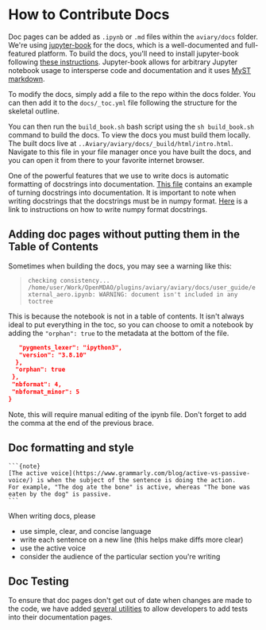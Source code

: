 # How to Contribute Docs

Doc pages can be added as `.ipynb` or `.md` files within the `aviary/docs` folder.
We're using [jupyter-book](https://jupyterbook.org/) for the docs, which is a well-documented and full-featured platform.
To build the docs, you'll need to install jupyter-book following [these instructions](https://jupyterbook.org/en/stable/start/overview.html).
Jupyter-book allows for arbitrary Jupyter notebook usage to intersperse code and documentation and it uses [MyST markdown](https://jupyterbook.org/en/stable/content/myst.html).

To modify the docs, simply add a file to the repo within the docs folder.
You can then add it to the `docs/_toc.yml` file following the structure for the skeletal outline.

You can then run the `build_book.sh` bash script using the `sh build_book.sh` command to build the docs.
To view the docs you must build them locally.
The built docs live at `..Aviary/aviary/docs/_build/html/intro.html`.
Navigate to this file in your file manager once you have built the docs, and you can open it from there to your favorite internet browser.

One of the powerful features that we use to write docs is automatic formatting of docstrings into documentation.
[This file](../theory_guide/merging_syntax) contains an example of turning docstrings into documentation.
It is important to note when writing docstrings that the docstrings must be in numpy format.
[Here](https://numpydoc.readthedocs.io/en/latest/format.html) is a link to instructions on how to write numpy format docstrings.

## Adding doc pages without putting them in the Table of Contents

Sometimes when building the docs, you may see a warning like this:

>```checking consistency... /home/user/Work/OpenMDAO/plugins/aviary/aviary/docs/user_guide/external_aero.ipynb: WARNING: document isn't included in any toctree```

This is because the notebook is not in a table of contents.
It isn't always ideal to put everything in the toc, so you can choose to omit a notebook by adding the `"orphan": true` to the metadata at the bottom of the file.

```json
   "pygments_lexer": "ipython3",
   "version": "3.8.10"
  },
  "orphan": true
 },
 "nbformat": 4,
 "nbformat_minor": 5
}
```

Note, this will require manual editing of the ipynb file.
Don't forget to add the comma at the end of the previous brace.

## Doc formatting and style

````{margin}
```{note}
[The active voice](https://www.grammarly.com/blog/active-vs-passive-voice/) is when the subject of the sentence is doing the action.
For example, "The dog ate the bone" is active, whereas "The bone was eaten by the dog" is passive.
```
````

When writing docs, please

- use simple, clear, and concise language
- write each sentence on a new line (this helps make diffs more clear)
- use the active voice
- consider the audience of the particular section you're writing

## Doc Testing

To ensure that doc pages don't get out of date when changes are made to the code, we have added [several utilities](./doctape) to allow developers to add tests into their documentation pages.
